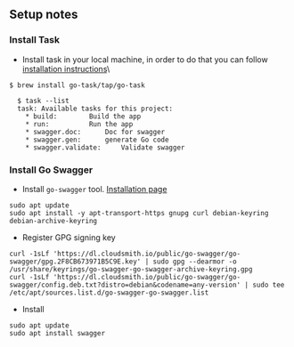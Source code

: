 ## Setup notes
### Install Task
- Install task in your local machine, in order to do that you can follow [installation instructions](https://taskfile.dev/#/installation)\
``` 
$ brew install go-task/tap/go-task 
```

```
  $ task --list
  task: Available tasks for this project:
    * build:        Build the app
    * run:          Run the app
    * swagger.doc:      Doc for swagger
    * swagger.gen:      generate Go code
    * swagger.validate:     Validate swagger
```
### Install Go Swagger

- Install ```go-swagger``` tool. [Installation page](https://goswagger.io/go-swagger/install/)
```aiignore
sudo apt update
sudo apt install -y apt-transport-https gnupg curl debian-keyring debian-archive-keyring
```

- Register GPG signing key
```aiignore
curl -1sLf 'https://dl.cloudsmith.io/public/go-swagger/go-swagger/gpg.2F8CB673971B5C9E.key' | sudo gpg --dearmor -o /usr/share/keyrings/go-swagger-go-swagger-archive-keyring.gpg
curl -1sLf 'https://dl.cloudsmith.io/public/go-swagger/go-swagger/config.deb.txt?distro=debian&codename=any-version' | sudo tee /etc/apt/sources.list.d/go-swagger-go-swagger.list
```
- Install
```aiignore
sudo apt update 
sudo apt install swagger
```
